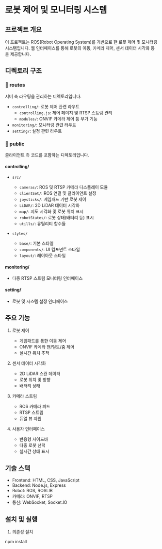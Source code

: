 # 로봇 제어 및 모니터링 시스템

## 프로젝트 개요

이 프로젝트는 ROS(Robot Operating System)를 기반으로 한 로봇 제어 및 모니터링 시스템입니다. 웹 인터페이스를 통해 로봇의 이동, 카메라 제어, 센서 데이터 시각화 등을 제공합니다.

## 디렉토리 구조

### 📁 routes

서버 측 라우팅을 관리하는 디렉토리입니다.

- `controlling/`: 로봇 제어 관련 라우트
  - `controlling.js`: 제어 페이지 및 RTSP 스트림 관리
  - `modules/`: ONVIF 카메라 제어 등 부가 기능
- `monitoring/`: 모니터링 관련 라우트
- `setting/`: 설정 관련 라우트

### 📁 public

클라이언트 측 코드를 포함하는 디렉토리입니다.

#### controlling/

- `src/`

  - `cameras/`: ROS 및 RTSP 카메라 디스플레이 모듈
  - `clientSet/`: ROS 연결 및 클라이언트 설정
  - `joysticks/`: 게임패드 기반 로봇 제어
  - `LiDAR/`: 2D LiDAR 데이터 시각화
  - `map/`: 지도 시각화 및 로봇 위치 표시
  - `robotStates/`: 로봇 상태(배터리 등) 표시
  - `utills/`: 유틸리티 함수들

- `styles/`
  - `base/`: 기본 스타일
  - `components/`: UI 컴포넌트 스타일
  - `layout/`: 레이아웃 스타일

#### monitoring/

- 다중 RTSP 스트림 모니터링 인터페이스

#### setting/

- 로봇 및 시스템 설정 인터페이스

## 주요 기능

1. 로봇 제어

   - 게임패드를 통한 이동 제어
   - ONVIF 카메라 팬/틸트/줌 제어
   - 실시간 위치 추적

2. 센서 데이터 시각화

   - 2D LiDAR 스캔 데이터
   - 로봇 위치 및 방향
   - 배터리 상태

3. 카메라 스트림

   - ROS 카메라 피드
   - RTSP 스트림
   - 듀얼 뷰 지원

4. 사용자 인터페이스
   - 반응형 사이드바
   - 다중 로봇 선택
   - 실시간 상태 표시

## 기술 스택

- Frontend: HTML, CSS, JavaScript
- Backend: Node.js, Express
- Robot: ROS, ROSLIB
- 카메라: ONVIF, RTSP
- 통신: WebSocket, Socket.IO

## 설치 및 실행

1. 의존성 설치

npm install
